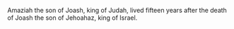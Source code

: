 Amaziah the son of Joash, king of Judah, lived fifteen years after the death of Joash the son of Jehoahaz, king of Israel.
